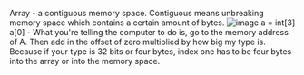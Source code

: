 Array - a contiguous memory space. Contiguous means unbreaking memory space which contains a certain amount of bytes.
![image](https://github.com/mbrezov/The-Last-Algorithms-Course-Youll-Need-notes/assets/127137480/f79d8078-e234-4c17-9d5b-1113adc82870)
a = int[3]
a[0] - What you're telling the computer to do is, go to the memory address of A. Then add in the offset of zero multiplied by how big my type is. Because if your type is 32 bits or four bytes, index one has to be four bytes into the array or into the memory space.
